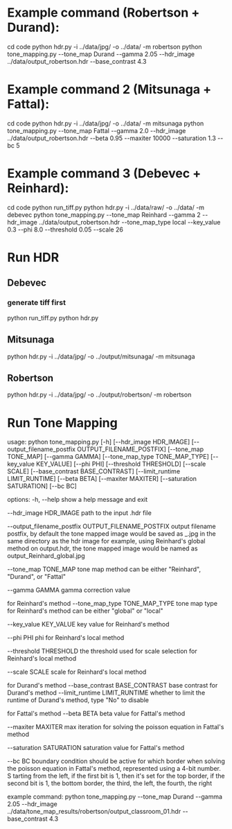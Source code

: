 # Example command (Robertson + Durand):
cd code
python hdr.py -i ../data/jpg/ -o ../data/ -m robertson
python tone_mapping.py --tone_map Durand --gamma 2.05 --hdr_image ../data/output_robertson.hdr --base_contrast 4.3

# Example command 2 (Mitsunaga + Fattal):
cd code
python hdr.py -i ../data/jpg/ -o ../data/ -m mitsunaga
python tone_mapping.py --tone_map Fattal --gamma 2.0 --hdr_image ../data/output_robertson.hdr --beta 0.95 --maxiter 10000 --saturation 1.3 --bc 5


# Example command 3 (Debevec + Reinhard):
cd code
python run_tiff.py
python hdr.py -i ../data/raw/ -o ../data/ -m debevec
python tone_mapping.py --tone_map Reinhard --gamma 2 --hdr_image ../data/output_robertson.hdr --tone_map_type local --key_value 0.3 --phi 8.0 --threshold 0.05 --scale 26

# Run HDR
## Debevec
### generate tiff first
python run_tiff.py
python hdr.py 

## Mitsunaga
python hdr.py -i ../data/jpg/ -o ../output/mitsunaga/ -m mitsunaga

## Robertson
python hdr.py -i ../data/jpg/ -o ../output/robertson/ -m robertson


# Run Tone Mapping
usage:
python tone_mapping.py [-h] [--hdr_image HDR_IMAGE] [--output_filename_postfix OUTPUT_FILENAME_POSTFIX]
                       [--tone_map TONE_MAP] [--gamma GAMMA] [--tone_map_type TONE_MAP_TYPE]
                       [--key_value KEY_VALUE] [--phi PHI] [--threshold THRESHOLD] [--scale SCALE]
                       [--base_contrast BASE_CONTRAST] [--limit_runtime LIMIT_RUNTIME] [--beta BETA]
                       [--maxiter MAXITER] [--saturation SATURATION] [--bc BC]

options:
  -h, --help            show a help message and exit

  --hdr_image HDR_IMAGE
                        path to the input .hdr file

  --output_filename_postfix OUTPUT_FILENAME_POSTFIX
                        output filename postfix, by default the tone mapped image would be saved as <original filename>_<tone map method>.jpg in the same directory as the hdr image
                        for example, using Reinhard's global method on output.hdr, the tone mapped image would be named as output_Reinhard_global.jpg
  
  --tone_map TONE_MAP   tone map method
                        can be either "Reinhard", "Durand", or "Fattal"
  
  --gamma GAMMA         gamma correction value


for Reinhard's method
  --tone_map_type TONE_MAP_TYPE
                        tone map type for Reinhard's method
                        can be either "global" or "local"
  
  --key_value KEY_VALUE
                        key value for Reinhard's method

  --phi PHI             phi for Reinhard's local method

  --threshold THRESHOLD
                        the threshold used for scale selection for Reinhard's local method

  --scale SCALE         scale for Reinhard's local method


for Durand's method
  --base_contrast BASE_CONTRAST
                        base contrast for Durand's method
  --limit_runtime LIMIT_RUNTIME
                        whether to limit the runtime of Durand's method, type "No" to disable


for Fattal's method
  --beta BETA           beta value for Fattal's method

  --maxiter MAXITER     max iteration for solving the poisson equation in Fattal's method
  
  --saturation SATURATION
                        saturation value for Fattal's method
  
  --bc BC               boundary condition should be active for which border when solving the poisson equation in
                        Fattal's method, represented using a 4-bit number. S
                        tarting from the left, if the first bit is 1, then it's set for the top border,
                                               if the second bit is 1, the bottom border, 
                                               the third, the left, 
                                               the fourth, the right


example command:
python tone_mapping.py --tone_map Durand --gamma 2.05 --hdr_image ../data/tone_map_results/robertson/output_classroom_01.hdr --base_contrast 4.3
